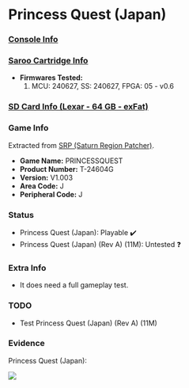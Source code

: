 # Princess Quest (Japan)

### [Console Info](../../../../Info/Consoles/VA13/README.md)

### [Saroo Cartridge Info](../../../../Info/Cartridges/RetroGameParadiseStore/1.32F/README.md)

- <b>Firmwares Tested:</b>
  1. MCU: 240627, SS: 240627, FPGA: 05 - v0.6

### [SD Card Info (Lexar - 64 GB - exFat)](../../../../Info/SdCards/Lexar/64GB/exfat/README.md)

### Game Info

Extracted from [SRP (Saturn Region Patcher)](https://segaxtreme.net/resources/saturn-region-patcher.81/download).

- <b>Game Name:</b> PRINCESSQUEST
- <b>Product Number:</b> T-24604G
- <b>Version:</b> V1.003
- <b>Area Code:</b> J
- <b>Peripheral Code:</b> J

### Status

- Princess Quest (Japan): Playable :heavy_check_mark:
- Princess Quest (Japan) (Rev A) (11M): Untested :question:

### Extra Info

- It does need a full gameplay test.

### TODO

- Test Princess Quest (Japan) (Rev A) (11M)

### Evidence

Princess Quest (Japan):

[![](https://img.youtube.com/vi/r4pVLMXOCEc/0.jpg)](https://www.youtube.com/watch?v=r4pVLMXOCEc)
